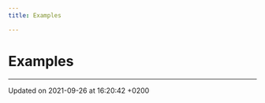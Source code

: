 ```yaml
---
title: Examples

---
```


# Examples







-------------------------------

Updated on 2021-09-26 at 16:20:42 +0200
